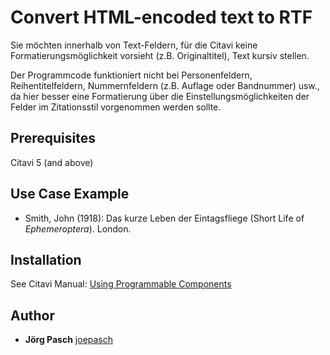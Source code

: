 # Convert HTML-encoded text to RTF
Sie möchten innerhalb von Text-Feldern, für die Citavi keine Formatierungsmöglichkeit vorsieht (z.B. Originaltitel), Text kursiv stellen.
 
Der Programmcode funktioniert nicht bei Personenfeldern, Reihentitelfeldern, Nummernfeldern (z.B. Auflage oder Bandnummer) usw., da hier besser eine Formatierung über die Einstellungsmöglichkeiten der Felder im Zitationsstil vorgenommen werden sollte.

## Prerequisites
Citavi 5 (and above)

## Use Case Example 

- Smith, John (1918): Das kurze Leben der Eintagsfliege (Short Life of *Ephemeroptera*). London. 

## Installation
See Citavi Manual: [Using Programmable Components](https://www.citavi.com/programmable_components)

## Author

* **Jörg Pasch** [joepasch](https://github.com/joepasch)

